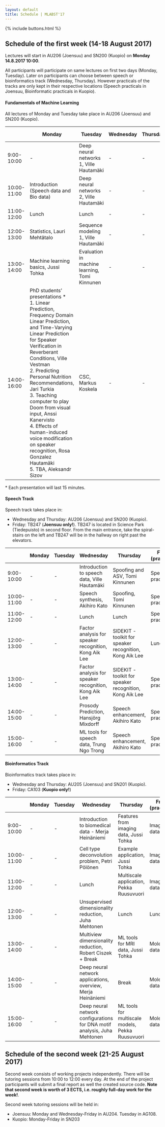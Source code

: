 ```yaml
---
layout: default
title: Schedule | MLABST'17
---
```


{% include buttons.html %}

## Schedule of the first week (14-18 August 2017)

Lectures will start in AU206 (Joensuu) and SN200 (Kuopio) on **Monday 14.8.2017 10:00**.

All participants will participate on same lectures on first two days (Monday, Tuesday). Later on participants can choose between speech or bioinformatics track (Wednesday, Thursday). However practicals of the tracks are only kept in their respective locations (Speech practicals in Joensuu, Bioinformatic practicals in Kuopio).

#### **Fundamentals of Machine Learning** 

All lectures of Monday and Tuesday take place in AU206 (Joensuu) and SN200 (Kuopio).

| | Monday | Tuesday | Wednesday | Thursday | Friday (practicals)
--- | ---  | ---     | ---       | ---      | ---
9:00-10:00 |  - | Deep neural networks 1, Ville Hautamäki       | - | - | -
10:00-11:00 | Introduction (Speech data and Bio data)      | Deep neural networks 2, Ville Hautamäki       | - | - | -
11:00-12:00 | Lunch                                        | Lunch                                         | - | - | -
12:00-13:00 | Statistics, Lauri Mehtätalo                  | Sequence modeling 1, Ville Hautamäki          | - | - | -
13:00-14:00 | Machine learning basics, Jussi Tohka         | Evaluation in machine learning, Tomi Kinnunen | - | - | -
14:00-16:00 | PhD students’ presentations  \* <br> 1. Linear Prediction, Frequency Domain Linear Prediction, and Time-Varying Linear Prediction for Speaker Verification in Reverberant Conditions, Ville Vestman <br> 2. Predicting Personal Nutrition Recommendations, Jari Turkia <br> 3. Teaching computer to play Doom from visual input, Anssi Kanervisto <br> 4. Effects of human-induced voice modification on speaker recognition,  Rosa Gonzalez Hautamäki <br>  5. TBA, Aleksandr Sizov | CSC, Markus Koskela | - | - | -

\* Each presentation will last 15 minutes.

#### **Speech Track** 

Speech track takes place in: 

* Wednesday and Thursday: AU206 (Joensuu) and SN200 (Kuopio).
* Friday: TB247 (**Joensuu only!**). TB247 is located in Science Park (Tiedepuisto) in second floor. From the main entrance, take the spiral-stairs on the left and TB247 will be in the hallway on right past the elevators.

| | Monday | Tuesday | Wednesday | Thursday | Friday (practicals)
--- | ---  | ---     | ---       | ---      | ---
9:00-10:00  | - | - | Introduction to speech data, Ville Hautamäki | Spoofing and ASV, Tomi Kinnunen | Speech practicals 1
10:00-11:00 | - | - | Speech synthesis, Akihiro Kato | Spoofing, Tomi Kinnunen | Speech practicals 1
11:00-12:00 | - | - | Lunch | Lunch | Speech practicals 1
12:00-13:00 | - | - | Factor analysis for speaker recognition, Kong Aik Lee | SIDEKIT - toolkit for speaker recognition, Kong Aik Lee | Lunch
13:00-14:00 | - | - | Factor analysis for speaker recognition, Kong Aik Lee | SIDEKIT - toolkit for speaker recognition, Kong Aik Lee | Speech practicals 2
14:00-15:00 | - | - | Prosody Prediction, Hansjörg Mixdorff | Speech enhancement, Akihiro Kato | Speech practicals 2
15:00-16:00 | - | - | ML tools for speech data, Trung Ngo Trong | Speech enhancement, Akihiro Kato | Speech practicals 2
    

#### **Bioinformatics Track**

Bioinformatics track takes place in:

* Wednesday and Thursday: AU205 (Joensuu) and SN201 (Kuopio).
* Friday: CA103 (**Kuopio only!**)

| | Monday | Tuesday | Wednesday | Thursday | Friday (practicals)
--- | ---  | ---     | ---       | ---      | ---
9:00-10:00  | - | - | Introduction to biomedical data - Merja Heinäniemi | Features from imaging data, Jussi Tohka | Imaging data
10:00-11:00 | - | - | Cell type deconvolution problem, Petri Pölönen | Example application, Jussi Tohka | Imaging data
11:00-12:00 | - | - | Lunch | Multiscale application, Pekka Ruusuvuori| Imaging data
12:00-13:00 | - | - | Unsupervised dimensionality reduction, Juha Mehtonen | Lunch | Lunch
13:00-14:00 | - | - | Multiview dimensionality reduction, Robert Ciszek + Break | ML tools for MRI data, Jussi Tohka| Molecular data
14:00-15:00 | - | - | Deep neural network applications, overview, Merja Heinäniemi | Break | Molecular data
15:00-16:00 | - | - | Deep neural network configurations for DNA motif analysis, Juha Mehtonen | ML tools for multiscale models, Pekka Ruusuvuori | Molecular data

## Schedule of the second week (21-25 August 2017)
Second week consists of working projects independently. There will be tutoring sessions from 10:00 to 12:00 every day. 
At the end of the project participants will submit a final report as well the created source code.
**Note that second week is worth of 3 ECTS, i.e. roughly full-day work for the week!**.

Second week tutoring sessions will be held in:

* Joensuu: Monday and Wednesday-Friday in AU204. Tuesday in AG108.
* Kuopio: Monday-Friday in SN203
